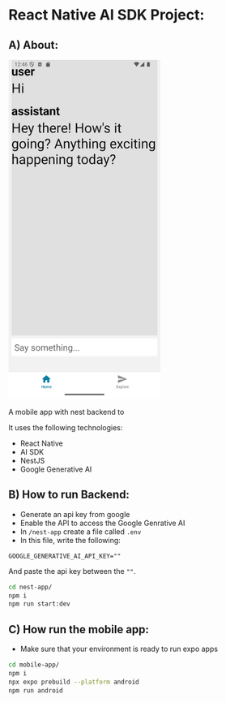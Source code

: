 # React Native AI SDK Project:

## A) About:

<img src="./media/Screenshot_1.png" width=300/>

A mobile app with nest backend to

It uses the following technologies:

- React Native
- AI SDK
- NestJS
- Google Generative AI

## B) How to run Backend:

- Generate an api key from google
- Enable the API to access the Google Genrative AI
- In `/nest-app` create a file called `.env`
- In this file, write the following:

```
GOOGLE_GENERATIVE_AI_API_KEY=""
```

And paste the api key between the `""`.

```bash
cd nest-app/
npm i
npm run start:dev
```

## C) How run the mobile app:

- Make sure that your environment is ready to run expo apps

```bash
cd mobile-app/
npm i
npx expo prebuild --platform android
npm run android
```
